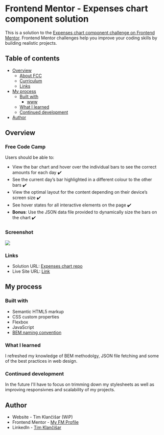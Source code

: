 # Frontend Mentor - Expenses chart component solution

This is a solution to the [Expenses chart component challenge on Frontend Mentor](https://www.frontendmentor.io/challenges/expenses-chart-component-e7yJBUdjwt). Frontend Mentor challenges help you improve your coding skills by building realistic projects. 

## Table of contents

- [Overview](#overview)
  - [About FCC](#free-code-camp)
  - [Curriculum](#screenshot)
  - [Links](#links)
- [My process](#my-process)
  - [Built with](#built-with)
    - [www](#something)
  - [What I learned](#what-i-learned)
  - [Continued development](#continued-development)
- [Author](#author)

## Overview

### Free Code Camp

Users should be able to:

- View the bar chart and hover over the individual bars to see the correct amounts for each day ✔️
- See the current day’s bar highlighted in a different colour to the other bars ✔️
- View the optimal layout for the content depending on their device’s screen size ✔️
- See hover states for all interactive elements on the page ✔️
- **Bonus**: Use the JSON data file provided to dynamically size the bars on the chart ✔️

### Screenshot

![](./images/screenshot.png)

### Links

- Solution URL: [Expenses chart repo](https://github.com/TimKlancisar/Expenses-chart)
- Live Site URL: [Link](https://rainbow-bublanina-c05408.netlify.app/)

## My process

### Built with

- Semantic HTML5 markup
- CSS custom properties
- Flexbox
- JavaScript
- [BEM naming convention](https://en.bem.info/methodology/)

### What I learned

I refreshed my knowledge of BEM methodolgy, JSON file fetching and some of the best practices in web design.

### Continued development

In the future I'll have to focus on trimming down my stylesheets as well as improving responsivnes and scalability of my projects.

## Author

- Website - Tim Klančišar (WiP)
- Frontend Mentor - [My FM Profile](https://www.frontendmentor.io/profile/TimKlancisar)
- LinkedIn - [Tim Klančišar](https://www.linkedin.com/in/tim-klan%C4%8Di%C5%A1ar-91a359225/)

